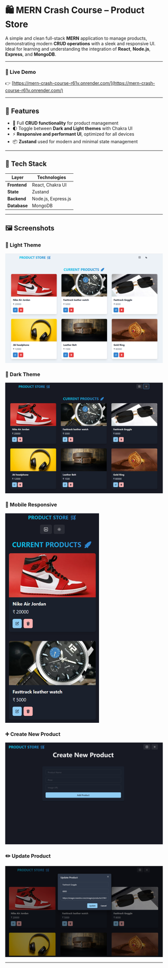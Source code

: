# 🛍️ **MERN Crash Course – Product Store**

A simple and clean full-stack **MERN** application to manage products, demonstrating modern **CRUD operations** with a sleek and responsive UI.  
Ideal for learning and understanding the integration of **React**, **Node.js**, **Express**, and **MongoDB**.

---

### 🚀 Live Demo  
👉 [https://mern-crash-course-r61v.onrender.com/](https://mern-crash-course-r61v.onrender.com/)

---

## 📸 Features

- 🔧 Full **CRUD functionality** for product management  
- 🌓 Toggle between **Dark and Light themes** with Chakra UI  
- ⚡ **Responsive and performant UI**, optimized for all devices  
- 📦 **Zustand** used for modern and minimal state management

---

## 🧱 Tech Stack

| Layer         | Technologies                    |
|---------------|----------------------------------|
| **Frontend**  | React, Chakra UI                 |
| **State**     | Zustand                          |
| **Backend**   | Node.js, Express.js              |
| **Database**  | MongoDB                          |

---

## 🖼️ Screenshots

### 🔆 Light Theme
<img src="https://github.com/sagarkumarGithub/mern-crash-course/blob/main/frontend/src/screenshots/allProductsLight.png" alt="Light Theme" width="600"/>

### 🌙 Dark Theme
<img src="https://github.com/sagarkumarGithub/mern-crash-course/blob/main/frontend/src/screenshots/allProductDark.png" alt="Dark Theme" width="600"/>

### 📱 Mobile Responsive
<img src="https://github.com/sagarkumarGithub/mern-crash-course/blob/main/frontend/src/screenshots/responsive.png" alt="Mobile Responsive" width="300"/>

### ➕ Create New Product
<img src="https://github.com/sagarkumarGithub/mern-crash-course/blob/main/frontend/src/screenshots/createNewProduct.png" alt="Create Product" width="600"/>

### ✏️ Update Product
<img src="https://github.com/sagarkumarGithub/mern-crash-course/blob/main/frontend/src/screenshots/updateProduct.png" alt="Update Product" width="600"/>

---

